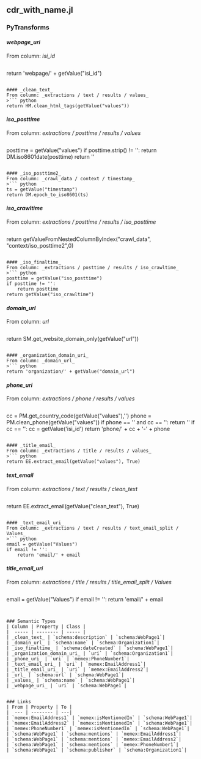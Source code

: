 ## cdr_with_name.jl

### PyTransforms
#### _webpage_uri_
From column: _isi_id_
>``` python
return 'webpage/' + getValue("isi_id")
```

#### _clean_text_
From column: _extractions / text / results / values_
>``` python
return HM.clean_html_tags(getValue("values"))
```

#### _iso_posttime_
From column: _extractions / posttime / results / values_
>``` python
posttime = getValue("values")
if posttime.strip() != '':
    return DM.iso8601date(posttime)
return ''
```

#### _iso_posttime2_
From column: _crawl_data / context / timestamp_
>``` python
ts = getValue("timestamp")
return DM.epoch_to_iso8601(ts)
```

#### _iso_crawltime_
From column: _extractions / posttime / results / iso_posttime_
>``` python
return getValueFromNestedColumnByIndex("crawl_data", "context/iso_posttime2",0)
```

#### _iso_finaltime_
From column: _extractions / posttime / results / iso_crawltime_
>``` python
posttime = getValue("iso_posttime")
if posttime != '':
    return posttime
return getValue("iso_crawltime")
```

#### _domain_url_
From column: _url_
>``` python
return SM.get_website_domain_only(getValue("url"))
```

#### _organization_domain_uri_
From column: _domain_url_
>``` python
return 'organization/' + getValue("domain_url")
```

#### _phone_uri_
From column: _extractions / phone / results / values_
>``` python
cc = PM.get_country_code(getValue("values"),'')
phone = PM.clean_phone(getValue("values"))
if phone == ''  and cc == '':
    return ''
if cc == '':
    cc = getValue('isi_id')
return 'phone/' + cc + '-' + phone
```

#### _title_email_
From column: _extractions / title / results / values_
>``` python
return EE.extract_email(getValue("values"), True)
```

#### _text_email_
From column: _extractions / text / results / clean_text_
>``` python
return EE.extract_email(getValue("clean_text"), True)
```

#### _text_email_uri_
From column: _extractions / text / results / text_email_split / Values_
>``` python
email = getValue("Values")
if email != '':
    return 'email/' + email
```

#### _title_email_uri_
From column: _extractions / title / results / title_email_split / Values_
>``` python
email = getValue("Values")
if email != '':
    return 'email/' + email
```


### Semantic Types
| Column | Property | Class |
|  ----- | -------- | ----- |
| _clean_text_ | `schema:description` | `schema:WebPage1`|
| _domain_url_ | `schema:name` | `schema:Organization1`|
| _iso_finaltime_ | `schema:dateCreated` | `schema:WebPage1`|
| _organization_domain_uri_ | `uri` | `schema:Organization1`|
| _phone_uri_ | `uri` | `memex:PhoneNumber1`|
| _text_email_uri_ | `uri` | `memex:EmailAddress1`|
| _title_email_uri_ | `uri` | `memex:EmailAddress2`|
| _url_ | `schema:url` | `schema:WebPage1`|
| _values_ | `schema:name` | `schema:WebPage1`|
| _webpage_uri_ | `uri` | `schema:WebPage1`|


### Links
| From | Property | To |
|  --- | -------- | ---|
| `memex:EmailAddress1` | `memex:isMentionedIn` | `schema:WebPage1`|
| `memex:EmailAddress2` | `memex:isMentionedIn` | `schema:WebPage1`|
| `memex:PhoneNumber1` | `memex:isMentionedIn` | `schema:WebPage1`|
| `schema:WebPage1` | `schema:mentions` | `memex:EmailAddress1`|
| `schema:WebPage1` | `schema:mentions` | `memex:EmailAddress2`|
| `schema:WebPage1` | `schema:mentions` | `memex:PhoneNumber1`|
| `schema:WebPage1` | `schema:publisher` | `schema:Organization1`|
